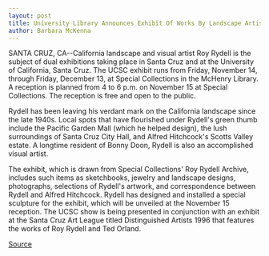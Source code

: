 ```yaml
---
layout: post
title: University Library Announces Exhibit Of Works By Landscape Artist Roy Rydell
author: Barbara McKenna
---
```


SANTA CRUZ, CA--California landscape and visual artist Roy Rydell  is the subject of dual exhibitions taking place in Santa Cruz and at  the University of California, Santa Cruz. The UCSC exhibit runs from  Friday, November 14, through Friday, December 13, at Special  Collections in the McHenry Library. A reception is planned from 4 to  6 p.m. on November 15 at Special Collections. The reception is free  and open to the public.

Rydell has been leaving his verdant mark on the California  landscape since the late 1940s. Local spots that have flourished  under Rydell's green thumb include the Pacific Garden Mall (which he  helped design), the lush surroundings of Santa Cruz City Hall, and  Alfred Hitchcock's Scotts Valley estate. A longtime resident of  Bonny Doon, Rydell is also an accomplished visual artist.

The exhibit, which is drawn from Special Collections' Roy  Rydell Archive, includes such items as sketchbooks, jewelry and  landscape designs, photographs, selections of Rydell's artwork, and  correspondence between Rydell and Alfred Hitchcock. Rydell has  designed and installed a special sculpture for the exhibit, which will  be unveiled at the November 15 reception. The UCSC show is being  presented in conjunction with an exhibit at the Santa Cruz Art  League titled Distinguished Artists 1996 that features the works of  Roy Rydell and Ted Orland.

[Source](http://www1.ucsc.edu/news_events/press_releases/archive/96-97/11-96/110796-UCSC_library_announ.html "Permalink to 110796-UCSC_library_announ")
